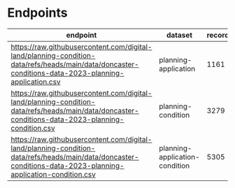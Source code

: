 # Endpoints

| endpoint | dataset | records |
| --- | --- | --- |
| https://raw.githubusercontent.com/digital-land/planning-condition-data/refs/heads/main/data/doncaster-conditions-data-2023-planning-application.csv | planning-application | 1161 |
| https://raw.githubusercontent.com/digital-land/planning-condition-data/refs/heads/main/data/doncaster-conditions-data-2023-planning-condition.csv | planning-condition | 3279 |
| https://raw.githubusercontent.com/digital-land/planning-condition-data/refs/heads/main/data/doncaster-conditions-data-2023-planning-application-condition.csv | planning-application-condition | 5305 |

